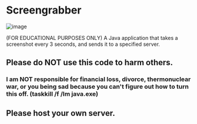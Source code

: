 # Screengrabber
![image](https://github.com/ctih1/Screengrabber/assets/78687256/b94e7079-337c-4de9-8caa-c66eb40b5cf5)

(FOR EDUCATIONAL PURPOSES ONLY) A Java application that takes a screenshot every 3 seconds, and sends it to a specified server.
## Please do <strong>NOT</strong> use this code to harm others. 
### I am <strong>NOT</strong> responsible for financial loss, divorce, thermonuclear war, or you being sad because you can't figure out how to turn this off. (taskkill /f /Im java.exe)
## Please host your own server.
